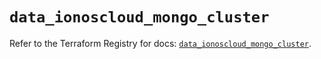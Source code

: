 # `data_ionoscloud_mongo_cluster`

Refer to the Terraform Registry for docs: [`data_ionoscloud_mongo_cluster`](https://registry.terraform.io/providers/ionos-cloud/ionoscloud/6.4.19/docs/data-sources/mongo_cluster).
